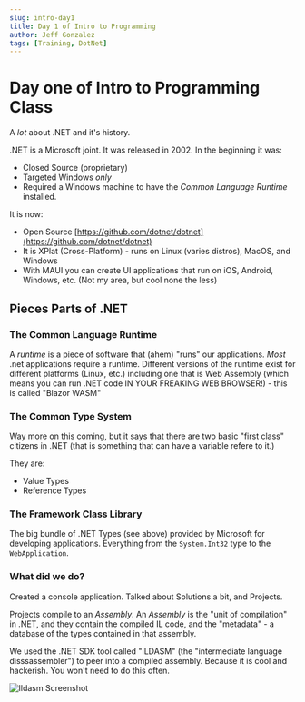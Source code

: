 ```yaml
---
slug: intro-day1
title: Day 1 of Intro to Programming
author: Jeff Gonzalez
tags: [Training, DotNet]
---
```


# Day one of Intro to Programming Class

A *lot* about .NET and it's history.


.NET is a Microsoft joint. It was released in 2002. In the beginning it was:

- Closed Source (proprietary)
- Targeted Windows *only*
- Required a Windows machine to have the *Common Language Runtime* installed.

It is now:

- Open Source [https://github.com/dotnet/dotnet](https://github.com/dotnet/dotnet)
- It is XPlat (Cross-Platform) - runs on Linux (varies distros), MacOS, and Windows
- With MAUI you can create UI applications that run on iOS, Android, Windows, etc. (Not my area, but cool none the less)

## Pieces Parts of .NET

### The Common Language Runtime

A *runtime* is a piece of software that (ahem) "runs" our applications. *Most* .net applications require a runtime. 
Different versions of the runtime exist for different platforms (Linux, etc.) including one that is Web Assembly (which means you can run .NET code IN YOUR FREAKING WEB BROWSER!) - this is called "Blazor WASM"

### The Common Type System

Way more on this coming, but it says that there are two basic "first class" citizens in .NET (that is something that can have a variable refere to it.)

They are:

- Value Types
- Reference Types


### The Framework Class Library

The big bundle of .NET Types (see above) provided by Microsoft for developing applications. Everything from the `System.Int32` type to the `WebApplication`.

### What did we do?

Created a console application. Talked about Solutions a bit, and Projects.

Projects compile to an *Assembly*. An *Assembly* is the "unit of compilation" in .NET, and they contain the compiled IL code, and the "metadata" - a database of the types contained in that assembly.

We used the .NET SDK tool called "ILDASM" (the "intermediate language disssassembler") to peer into a compiled assembly. Because it is cool and hackerish. You won't need to do this often.

![Ildasm Screenshot](/img/ildasm.png)